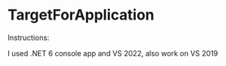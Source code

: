 # TargetForApplication

Instructions: 

I used .NET 6 console app and VS 2022, also work on VS 2019
